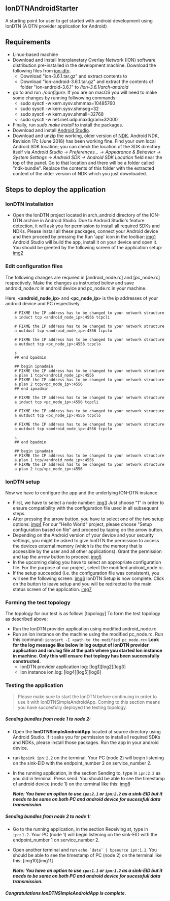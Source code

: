 ## IonDTNAndroidStarter
A starting point for user to get started with android development using IonDTN (A DTN provider application for Android)

## Requirements
- Linux-based machine
- Download and Install Interplanetary Overlay Network (ION) software distribution pre-installed in the development machine. Download the following files from [ion-dtn].
    - Download "ion-3.6.1.tar.gz" and extract contents to *<path>*
    - Download "ion-android-3.6.1.tar.gz" and extract the contents of folder "ion-android-3.6.1" to *<path>/ion-3.6.1/arch-android*
- go to *<path>* and run *./configure*. If you are on macOS you will need to make some changes by running follwowing commands:
    - 	sudo sysctl -w kern.sysv.shmmax=10485760
    - 	sudo sysctl -w kern.sysv.shmseg=32
    - 	sudo sysctl -w kern.sysv.shmall=32768 
    - 	sudo sysctl -w net.inet.udp.maxdgram=32000
- Finally, run *sudo make install* to install the packages.
- Download and install [Android Studio].
- Download and unzip the working, older version of [NDK]. Android NDK, Revision 17c (June 2018) has been working fine. Find your own local Android SDK location; you can check the location of the SDK directory itself via
*Android Studio -> Preferences... -> Appearance & Behavior -> System Settings -> Android SDK -> Android SDK Location* field near the top of the panel. 
Go to that location and there will be a folder called "ndk-bundle". Replace the contents of this folder with the extracted content of the older version of NDK which you just downloaded.

## Steps to deploy the application
### IonDTN Installation
- Open the IonDTN project located in arch_android directory of the ION-DTN archive in Android Studio. Due to Android Studio's feature detection, it will ask you for permission to install all required SDKs and NDKs. Please install all these packages, connect your Android device and then proceed by pressing the Run 'app' icon in the toolbar:
[img1]
Android Studio will build the app, install it on your device and open it.
You should be greeted by the following screen of the application setup:
[img2]

### Edit configuration files
The following changes are required in [android_node.rc] and [pc_node.rc] respectively. Make the changes as instructed below and save android_node.rc in android device and pc_node.rc in your machine. 

Here, **<android_node_ip>** and **<pc_node_ip>** is the ip addresses of your android device and PC respectively.
```
    # FIXME the IP address has to be changed to your network structure
    a induct tcp <android_node_ip>:4556 tcpcli

    # FIXME the IP address has to be changed to your network structure
    a outduct tcp <android_node_ip>:4556 tcpclo

    # FIXME the IP address has to be changed to your network structure
    a outduct tcp <pc_node_ip>:4556 tcpclo

    s
    ## end bpadmin

    ## begin ipnadmin
    # FIXME the IP address has to be changed to your network structure
    a plan 1 tcp/<android_node_ip>:4556
    # FIXME the IP address has to be changed to your network structure
    a plan 2 tcp/<pc_node_ip>:4556
    ## end ipnadmin
```
```
    # FIXME the IP address has to be changed to your network structure
    a induct tcp <pc_node_ip>:4556 tcpcli

    # FIXME the IP address has to be changed to your network structure
    a outduct tcp <pc_node_ip>:4556 tcpclo

    # FIXME the IP address has to be changed to your network structure
    a outduct tcp <android_node_ip>:4556 tcpclo

    s
    ## end bpadmin

    ## begin ipnadmin
    # FIXME the IP address has to be changed to your network structure
    a plan 1 tcp/<android_node_ip>:4556
    # FIXME the IP address has to be changed to your network structure
    a plan 2 tcp/<pc_node_ip>:4556
```
### IonDTN setup
Now we have to configure the app and the underlying ION-DTN instance.

- First, we have to select a node number:
[img3]
Just choose "1" in order to ensure compatibility with the configuration file used in all subsequent steps.
- After pressing the arrow button, you have to select one of the two setup options:
[img4]
For our "Hello World" project, please choose "Setup configuration based on file" and proceed by taping on the arrow button.
- Depending on the Android version of your device and your security settings, you might be asked to give IonDTN the permission to access the devices external memory (which is the the memory that is accessible by the user and all other applications). Grant the permission and tap the arrow button to proceed.
[img5]
- In the upcoming dialog you have to select an appropriate configuration file. For the purpose of our project, select the modified android_node.rc.
- If the setup succeeded (i.e. the configuration file was consistent), you will see the following screen:
[img6]
IonDTN Setup is now complete. Click on the button to leave setup and you will be redirected to the main status screen of the application.
[img7]

### Forming the test topology
The topology for our test is as follow:
[topology]
To form the test topology as described above:
- Run the IonDTN provider application using modified android_node.rc
- Run an Ion instance on the machine using the modified pc_node.rc. Run this command:
    ```ionstart -I <path to the modified pc_node.rc>```
**Look for the log message like below in log output of IonDTN provider application and ion.log file at the path where you started Ion instance in machine. Only this will ensure that toplogy has been successfully constructed.**
   - IonDTN provider application log:
        [log1][log2][log3]
    - Ion instance ion.log:
        [log4][log5][log6]

### Testing the application
> Please make sure to start the IonDTN before continuing in order to use it with IonDTNSimpleAndroidApp.
> Coming to this section means you have succesfully deployed the testing topology.
##### Sending bundles from node 1 to node 2:
- Open the **IonDTNSimpleAndroidApp** located at source directory using Android Studio. if it asks you for permission to install all required SDKs and NDKs, please install those packages. Run the app in your android device.
- run ```bpsink ipn:2.2``` on the terminal. Your PC (node 2) will begin listening on the sink-EID with the endpoint_number 2 on service_number 2.
- In the running application, in the section Sending to, type in ```ipn:2.2``` as you did in terminal. Press send. You should be able to see the timestamp of android device (node 1) on the terminal like this:
[img8][img9]

    ***Note: You have an option to use ```ipn:2.1``` or ```ipn:2.2``` as a sink-EID but it needs to be same on both PC and android device for sucessfull data transmission.***

##### Sending bundles from node 2 to node 1:
- Go to the running application, in the section Receiving at, type in ```ipn:1.2```. Your PC (node 1) will begin listening on the sink-EID with the endpoint_number 1 on service_number 2.
- Open another terminal and run ```echo `date` | bpsource ipn:1.2```. You should be able to see the timestamp of PC (node 2) on the terminal like this:
[img10][img11]

    ***Note: You have an option to use ```ipn:1.1``` or ```ipn:1.2``` as a sink-EID but it needs to be same on both PC and android device for sucessfull data transmission.***
    
##### Congratulations IonDTNSimpleAndroidApp is complete.





[Android Studio]: https://developer.android.com/studio/
[NDK]: https://developer.android.com/ndk/downloads/older_releases
[ion-dtn]: https://sourceforge.net/projects/ion-dtn/files/
[img1]:./resources/run_app.png
[img2]:./resources/ion_dtn_setup_welcome.png
[img3]:./resources/ion_dtn_setup_node_number.png
[img4]:./resources/ion_dtn_setup_init_selection.png
[img5]:./resources/ion_dtn_setup_select_path.png
[img6]:./resources/ion_dtn_setup_complete.png
[img7]:./resources/ion_dtn_status_fragment.png
[img8]:./resources/run_app.png
[img9]:./resources/run_app.png
[img10]:./resources/run_app.png
[img1`]:./resources/run_app.png

